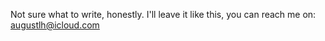 Not sure what to write, honestly. I'll leave it like this, you can reach me on: augustlh@icloud.com
